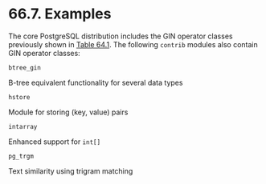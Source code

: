 # 66.7. Examples

The core PostgreSQL distribution includes the GIN operator classes previously shown in [Table 64.1](https://www.postgresql.org/docs/10/static/gin-builtin-opclasses.html#GIN-BUILTIN-OPCLASSES-TABLE). The following `contrib` modules also contain GIN operator classes:

`btree_gin`

B-tree equivalent functionality for several data types

`hstore`

Module for storing \(key, value\) pairs

`intarray`

Enhanced support for `int[]`

`pg_trgm`

Text similarity using trigram matching

